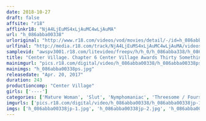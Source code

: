 ```yaml
---
date: 2018-10-27
draft: false
affsite: "r18"
afflinkr18: "NjA4LjEuMS4xLjAuMC4wLjAuMA"
url: "h_086abba00338"
urloriginal: "http://www.r18.com/videos/vod/movies/detail/-/id=h_086abba00338"
urlfinal: "http://media.r18.com/track/NjA4LjEuMS4xLjAuMC4wLjAuMA/videos/vod/movies/detail/-/id=h_086abba00338"
samplevid: "awspv3001.r18.com/litevideo/freepv/h/h_0/h_086abba338/h_086abba338_dmb_w.mp4"
title: "Center Village. Chapter 6 Center Village Awards Thirty Somethings And Forty Somethings 20 Ladies/4 Hours"
mainimgurl: "pics.r18.com/digital/video/h_086abba00338/h_086abba00338ps.jpg"
mainimgs: "h_086abba00338ps.jpg"
releasedate: "Apr. 20, 2017"
duration: 243
productioncomp: "Center Village"
girls: ['----']
categories: ['Mature Woman', 'Slut', 'Nymphomaniac', 'Threesome / Foursome', 'Compilation', 'Over 4 Hours', 'Hi-Def']
imgurls: ['pics.r18.com/digital/video/h_086abba00338/h_086abba00338jp-1.jpg', 'pics.r18.com/digital/video/h_086abba00338/h_086abba00338jp-2.jpg', 'pics.r18.com/digital/video/h_086abba00338/h_086abba00338jp-3.jpg', 'pics.r18.com/digital/video/h_086abba00338/h_086abba00338jp-4.jpg', 'pics.r18.com/digital/video/h_086abba00338/h_086abba00338jp-5.jpg', 'pics.r18.com/digital/video/h_086abba00338/h_086abba00338jp-6.jpg', 'pics.r18.com/digital/video/h_086abba00338/h_086abba00338jp-7.jpg', 'pics.r18.com/digital/video/h_086abba00338/h_086abba00338jp-8.jpg', 'pics.r18.com/digital/video/h_086abba00338/h_086abba00338jp-9.jpg', 'pics.r18.com/digital/video/h_086abba00338/h_086abba00338jp-10.jpg', 'pics.r18.com/digital/video/h_086abba00338/h_086abba00338jp-11.jpg', 'pics.r18.com/digital/video/h_086abba00338/h_086abba00338jp-12.jpg', 'pics.r18.com/digital/video/h_086abba00338/h_086abba00338jp-13.jpg', 'pics.r18.com/digital/video/h_086abba00338/h_086abba00338jp-14.jpg', 'pics.r18.com/digital/video/h_086abba00338/h_086abba00338jp-15.jpg', 'pics.r18.com/digital/video/h_086abba00338/h_086abba00338jp-16.jpg', 'pics.r18.com/digital/video/h_086abba00338/h_086abba00338jp-17.jpg', 'pics.r18.com/digital/video/h_086abba00338/h_086abba00338jp-18.jpg', 'pics.r18.com/digital/video/h_086abba00338/h_086abba00338jp-19.jpg', 'pics.r18.com/digital/video/h_086abba00338/h_086abba00338jp-20.jpg']
imgs: ['h_086abba00338jp-1.jpg', 'h_086abba00338jp-2.jpg', 'h_086abba00338jp-3.jpg', 'h_086abba00338jp-4.jpg', 'h_086abba00338jp-5.jpg', 'h_086abba00338jp-6.jpg', 'h_086abba00338jp-7.jpg', 'h_086abba00338jp-8.jpg', 'h_086abba00338jp-9.jpg', 'h_086abba00338jp-10.jpg', 'h_086abba00338jp-11.jpg', 'h_086abba00338jp-12.jpg', 'h_086abba00338jp-13.jpg', 'h_086abba00338jp-14.jpg', 'h_086abba00338jp-15.jpg', 'h_086abba00338jp-16.jpg', 'h_086abba00338jp-17.jpg', 'h_086abba00338jp-18.jpg', 'h_086abba00338jp-19.jpg', 'h_086abba00338jp-20.jpg']
---
```

